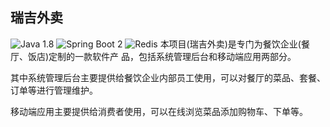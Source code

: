 ## 瑞吉外卖
![Java 1.8](https://img.shields.io/badge/Java-1.8-ED8B00.svg?logo=openjdk&logoColor=white)
![Spring Boot 2](https://img.shields.io/badge/Spring%20Boot-2-6DB33F?logo=springboot&logoColor=fff)
![Redis](https://img.shields.io/badge/Redis-DC382D?style=for-the-badge&logo=redis&logoColor=white)
本项目(瑞吉外卖)是专门为餐饮企业(餐厅、饭店)定制的一款软件产 品，包括系统管理后台和移动端应用两部分。

其中系统管理后台主要提供给餐饮企业内部员工使用，可以对餐厅的菜品、套餐、订单等进行管理维护。

移动端应用主要提供给消费者使用，可以在线浏览菜品添加购物车、下单等。


